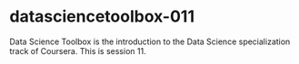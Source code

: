# datasciencetoolbox-011

Data Science Toolbox is the introduction to the Data Science specialization track of Coursera. This is session 11.
